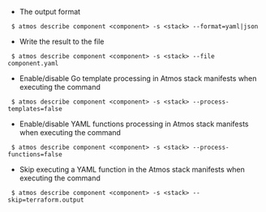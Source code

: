 - The output format

```
 $ atmos describe component <component> -s <stack> --format=yaml|json 
```

- Write the result to the file

```
 $ atmos describe component <component> -s <stack> --file component.yaml
```

- Enable/disable Go template processing in Atmos stack manifests when executing the command

```
 $ atmos describe component <component> -s <stack> --process-templates=false
```

- Enable/disable YAML functions processing in Atmos stack manifests when executing the command

```
 $ atmos describe component <component> -s <stack> --process-functions=false
```

- Skip executing a YAML function in the Atmos stack manifests when executing the command

```
 $ atmos describe component <component> -s <stack> --skip=terraform.output
```
